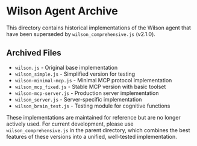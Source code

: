 # Wilson Agent Archive

This directory contains historical implementations of the Wilson agent that have been superseded by `wilson_comprehensive.js` (v2.1.0).

## Archived Files

- `wilson.js` - Original base implementation
- `wilson_simple.js` - Simplified version for testing
- `wilson-minimal-mcp.js` - Minimal MCP protocol implementation
- `wilson_mcp_fixed.js` - Stable MCP version with basic toolset
- `wilson-mcp-server.js` - Production server implementation
- `wilson_server.js` - Server-specific implementation
- `wilson_brain_test.js` - Testing module for cognitive functions

These implementations are maintained for reference but are no longer actively used. For current development, please use `wilson_comprehensive.js` in the parent directory, which combines the best features of these versions into a unified, well-tested implementation.
